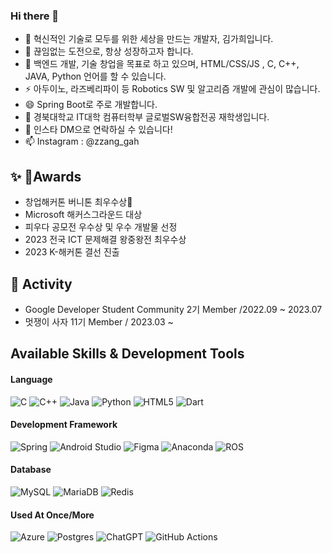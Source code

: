 ### Hi there 👋

<!--
**ZZKIM/ZZKIM** is a ✨ _special_ ✨ repository because its `README.md` (this file) appears on your GitHub profile.

Here are some ideas to get you started:

- 🔭 I’m currently working on ...
- 🌱 I’m currently learning ...
- 👯 I’m looking to collaborate on ...
- 🤔 I’m looking for help with ...
- 💬 Ask me about ...
- 📫 How to reach me: ...
- 😄 Pronouns: ...
- ⚡ Fun fact: ...
-->

- 👋 혁신적인 기술로 모두를 위한 세상을 만드는 개발자, 김가희입니다.
- 🔭 끊임없는 도전으로, 항상 성장하고자 합니다.
- 👀 백엔드 개발, 기술 창업을 목표로 하고 있으며, HTML/CSS/JS , C, C++, JAVA, Python 언어를 할 수 있습니다.
- ⚡ 아두이노, 라즈베리파이 등 Robotics SW 및 알고리즘 개발에 관심이 많습니다.
- 😄 Spring Boot로 주로 개발합니다.
- 🌱 경북대학교 IT대학 컴퓨터학부 글로벌SW융합전공 재학생입니다.
- 💞️ 인스타 DM으로 연락하실 수 있습니다!
- 📫 Instagram : @zzang_gah
  
## ✨ Awards
* 창업해커톤 버니톤 최우수상
* Microsoft 해커스그라운드 대상
* 피우다 공모전 우수상 및 우수 개발물 선정
* 2023 전국 ICT 문제해결 왕중왕전 최우수상
* 2023 K-해커톤 결선 진출
  
## :runner: Activity
* Google Developer Student Community 2기 Member /2022.09 ~ 2023.07
* 멋쟁이 사자 11기 Member / 2023.03 ~


## Available Skills & Development Tools

#### Language
![C](https://img.shields.io/badge/c-%2300599C.svg?style=for-the-badge&logo=c&logoColor=white)
![C++](https://img.shields.io/badge/c++-%2300599C.svg?style=for-the-badge&logo=c%2B%2B&logoColor=white)
![Java](https://img.shields.io/badge/java-%23ED8B00.svg?style=for-the-badge&logo=java&logoColor=white)
![Python](https://img.shields.io/badge/python-3670A0?style=for-the-badge&logo=python&logoColor=ffdd54)
![HTML5](https://img.shields.io/badge/html5-%23E34F26.svg?style=for-the-badge&logo=html5&logoColor=white)
![Dart](https://img.shields.io/badge/dart-%230175C2.svg?style=for-the-badge&logo=dart&logoColor=white)

#### Development Framework
![Spring](https://img.shields.io/badge/spring-%236DB33F.svg?style=for-the-badge&logo=spring&logoColor=white)
![Android Studio](https://img.shields.io/badge/Android%20Studio-3DDC84.svg?style=for-the-badge&logo=android-studio&logoColor=white)
![Figma](https://img.shields.io/badge/figma-%23F24E1E.svg?style=for-the-badge&logo=figma&logoColor=white)
![Anaconda](https://img.shields.io/badge/Anaconda-%2344A833.svg?style=for-the-badge&logo=anaconda&logoColor=white)
![ROS](https://img.shields.io/badge/ros-%230A0FF9.svg?style=for-the-badge&logo=ros&logoColor=white)

#### Database
![MySQL](https://img.shields.io/badge/mysql-%2300f.svg?style=for-the-badge&logo=mysql&logoColor=white)
![MariaDB](https://img.shields.io/badge/MariaDB-003545?style=for-the-badge&logo=mariadb&logoColor=white)
![Redis](https://img.shields.io/badge/redis-%23DD0031.svg?style=for-the-badge&logo=redis&logoColor=white)

#### Used At Once/More
![Azure](https://img.shields.io/badge/azure-%230072C6.svg?style=for-the-badge&logo=microsoftazure&logoColor=white)
![Postgres](https://img.shields.io/badge/postgres-%23316192.svg?style=for-the-badge&logo=postgresql&logoColor=white)
![ChatGPT](https://img.shields.io/badge/chatGPT-74aa9c?style=for-the-badge&logo=openai&logoColor=white)
![GitHub Actions](https://img.shields.io/badge/github%20actions-%232671E5.svg?style=for-the-badge&logo=githubactions&logoColor=white)
